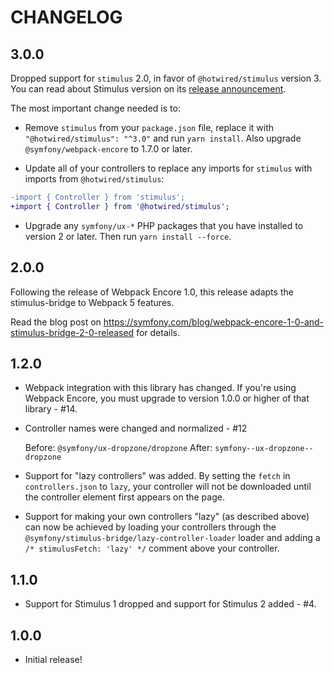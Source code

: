 # CHANGELOG

## 3.0.0

Dropped support for `stimulus` 2.0, in favor of `@hotwired/stimulus` version 3.
You can read about Stimulus version on its [release announcement](https://world.hey.com/hotwired/stimulus-3-c438d432).

The most important change needed is to:

* Remove `stimulus` from your `package.json` file, replace it with `"@hotwired/stimulus": "^3.0"`
  and run `yarn install`. Also upgrade `@symfony/webpack-encore` to 1.7.0 or later.

* Update all of your controllers to replace any imports for `stimulus` with
  imports from `@hotwired/stimulus`:

```diff
-import { Controller } from 'stimulus';
+import { Controller } from '@hotwired/stimulus';
```

* Upgrade any `symfony/ux-*` PHP packages that you have installed to version 2 or later. Then
  run `yarn install --force`.

## 2.0.0

Following the release of Webpack Encore 1.0, this release adapts the stimulus-bridge to Webpack 5
features.

Read the blog post on https://symfony.com/blog/webpack-encore-1-0-and-stimulus-bridge-2-0-released
for details.

## 1.2.0

* Webpack integration with this library has changed. If you're using
  Webpack Encore, you must upgrade to version 1.0.0 or higher of that
  library - #14.

* Controller names were changed and normalized - #12

  Before: `@symfony/ux-dropzone/dropzone`
  After: `symfony--ux-dropzone--dropzone`

* Support for "lazy controllers" was added. By setting the `fetch`
  in `controllers.json` to `lazy`, your controller will not
  be downloaded until the controller element first appears on the page.

* Support for making your own controllers "lazy" (as described above)
  can now be achieved by loading your controllers through the
  `@symfony/stimulus-bridge/lazy-controller-loader` loader and
  adding a `/* stimulusFetch: 'lazy' */` comment above your controller.

## 1.1.0

* Support for Stimulus 1 dropped and support for Stimulus 2 added - #4.

## 1.0.0

* Initial release!
